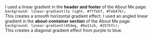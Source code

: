  I used a linear gradient in the **header and footer** of the About Me page:  
  `background: linear-gradient(to right, #ff7e5f, #feb47b);`  
  This creates a smooth horizontal gradient effect.
  I used an angled linear gradient in the **about-container section** of the About Me page:  
  `background: linear-gradient(45deg, #6a11cb, #2575fc);`  
  This creates a diagonal gradient effect from purple to blue.
